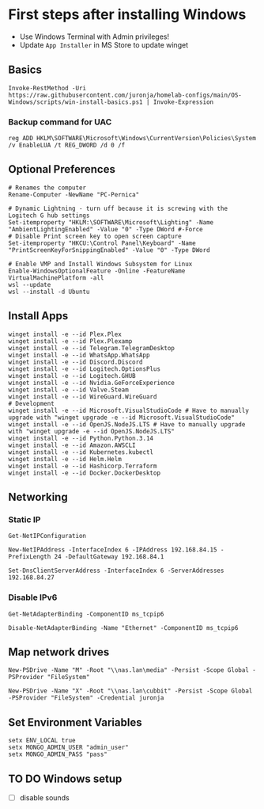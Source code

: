 # First steps after installing Windows

- Use Windows Terminal with Admin privileges!
- Update `App Installer` in MS Store to update winget

## Basics

```shell
Invoke-RestMethod -Uri https://raw.githubusercontent.com/juronja/homelab-configs/main/OS-Windows/scripts/win-install-basics.ps1 | Invoke-Expression

```

### Backup command for UAC

```shell
reg ADD HKLM\SOFTWARE\Microsoft\Windows\CurrentVersion\Policies\System /v EnableLUA /t REG_DWORD /d 0 /f
```

## Optional Preferences

```shell
# Renames the computer
Rename-Computer -NewName "PC-Pernica"

# Dynamic Lightning - turn uff because it is screwing with the Logitech G hub settings
Set-itemproperty "HKLM:\SOFTWARE\Microsoft\Lighting" -Name "AmbientLightingEnabled" -Value "0" -Type DWord #-Force
# Disable Print screen key to open screen capture
Set-itemproperty "HKCU:\Control Panel\Keyboard" -Name "PrintScreenKeyForSnippingEnabled" -Value "0" -Type DWord

# Enable VMP and Install Windows Subsystem for Linux
Enable-WindowsOptionalFeature -Online -FeatureName VirtualMachinePlatform -all
wsl --update
wsl --install -d Ubuntu
```

## Install Apps
```shell
winget install -e --id Plex.Plex
winget install -e --id Plex.Plexamp
winget install -e --id Telegram.TelegramDesktop
winget install -e --id WhatsApp.WhatsApp
winget install -e --id Discord.Discord
winget install -e --id Logitech.OptionsPlus
winget install -e --id Logitech.GHUB
winget install -e --id Nvidia.GeForceExperience
winget install -e --id Valve.Steam
winget install -e --id WireGuard.WireGuard
# Development
winget install -e --id Microsoft.VisualStudioCode # Have to manually upgrade with "winget upgrade -e --id Microsoft.VisualStudioCode"
winget install -e --id OpenJS.NodeJS.LTS # Have to manually upgrade with "winget upgrade -e --id OpenJS.NodeJS.LTS"
winget install -e --id Python.Python.3.14 
winget install -e --id Amazon.AWSCLI
winget install -e --id Kubernetes.kubectl
winget install -e --id Helm.Helm
winget install -e --id Hashicorp.Terraform
winget install -e --id Docker.DockerDesktop
```

## Networking

### Static IP

```shell
Get-NetIPConfiguration
```

```shell
New-NetIPAddress -InterfaceIndex 6 -IPAddress 192.168.84.15 -PrefixLength 24 -DefaultGateway 192.168.84.1
```

```shell
Set-DnsClientServerAddress -InterfaceIndex 6 -ServerAddresses 192.168.84.27

```

### Disable IPv6

```shell
Get-NetAdapterBinding -ComponentID ms_tcpip6
```

```shell
Disable-NetAdapterBinding -Name "Ethernet" -ComponentID ms_tcpip6 

```

## Map network drives
```shell
New-PSDrive -Name "M" -Root "\\nas.lan\media" -Persist -Scope Global -PSProvider "FileSystem"

New-PSDrive -Name "X" -Root "\\nas.lan\cubbit" -Persist -Scope Global -PSProvider "FileSystem" -Credential juronja

```

## Set Environment Variables

```shell
setx ENV_LOCAL true
setx MONGO_ADMIN_USER "admin_user"
setx MONGO_ADMIN_PASS "pass"

```

## TO DO Windows setup ##
- [ ] disable sounds

